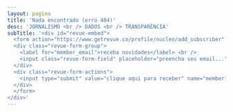```yaml
---
layout: pagina
title: 'Nada encontrado (erro 404)'
desc: 'JORNALISMO <br /> DADOS <br /> TRANSPARÊNCIA'
subTitle: '<div id="revue-embed">
  <form action="https://www.getrevue.co/profile/nucleo/add_subscriber" method="post" id="revue-form" name="revue-form"  target="_blank">
  <div class="revue-form-group">
    <label for="member_email">receba novidades</label> <br />
    <input class="revue-form-field" placeholder="preencha seu email..." type="email" name="member[email]" id="member_email">
  </div>
  <div class="revue-form-actions">
    <input type="submit" value="clique aqui para receber" name="member[subscribe]" id="member_submit">
  </div>
  </form>
</div>'
---
```

